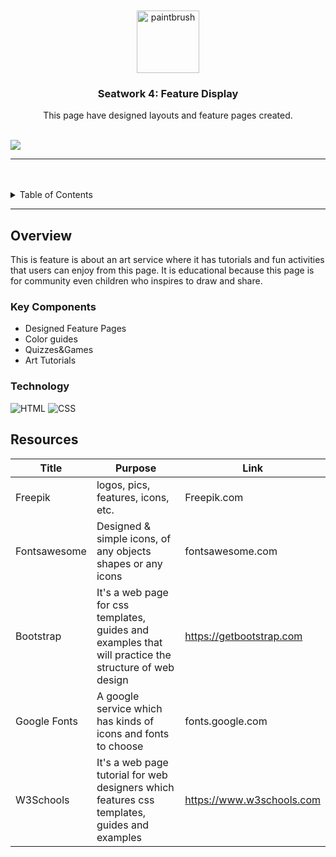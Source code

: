 <a name="readme-top">

<br/>

<br />
<div align="center">
  <a href="https://github.com/Bea3Ines/">
  <a href="https://github.com/Bea3Ines/WD-Seatwork_4.git">
  <a href="./assets/img/brush_10836013.png">
  <!-- TODO: If you want to add logo or banner you can add it here -->
    <img scr="assets/img/brush_10836013.png" alt="paintbrush" width=100 height=100>
  </a>
<!-- TODO: Change Title to the name of the title of your Project -->
  <h3 align="center">Seatwork 4: Feature Display</h3>
</div>
<!-- TODO: Make a short description -->
<div align="center">
  This page have designed layouts and feature pages created.
</div>

<br />

<!-- TODO: Change the zyx-0314 into your github username  -->
<!-- TODO: Change the WD-Template-Project into the same name of your folder -->
![](https://visit-counter.vercel.app/counter.png?page=Bea3Ines/WD-Seatwork_4)

---

<br />
<br />

<!-- TODO: If you want to add more layers for your readme -->
<details>
  <summary>Table of Contents</summary>
  <ol>
    <li>
      <a href="#overview">Overview</a>
      <ol>
        <li>
          <a href="#key-components">Key Components</a>
        </li>
        <li>
          <a href="#technology">Technology</a>
        </li>
      </ol>
    </li>
    <!--<li>
      <a href="#rule,-practices-and-principles">Rules, Practices and Principles</a>
    </li>
    <li>
      <a href="#resources">Resources</a>
    </li>-->
  </ol>
</details>

---

## Overview

This is feature is about an art service where it has tutorials and fun activities that users can enjoy from this page. 
It is educational because this page is for community even children who inspires to draw and share.
<!-- TODO: To be changed -->
<!-- The following are just sample -->
<!--Description of the project in details.-->

<!--Guiding Question:
- What is the project?
- Whats the purpose?
- What are key components?
- What technology used and how it is used?-->

### Key Components
<!-- TODO: List of Key Components -->
<!-- The following are just sample -->
- Designed Feature Pages
- Color guides
- Quizzes&Games
- Art Tutorials


### Technology
<!-- TODO: List of Technology Used -->
![HTML](https://img.shields.io/badge/HTML-E34F26?style=for-the-badge&logo=html5&logoColor=white)
![CSS](https://img.shields.io/badge/CSS-1572B6?style=for-the-badge&logo=css3&logoColor=white)
<!--[JavaScript](https://img.shields.io/badge/JavaScript-F7DF1E?style=for-the-badge&logo=javascript&logoColor=white)-->

<!--## Rules, Practices and Principles
1. Always use `WD-` in the front of the Title of the Project for the Subject followed by your custom naming.
2. Do not rename any .html files; always use `index.html` as the filename.
3. Place Files in their respective folders.
4. All file naming are in camel case.
   - Camel case is naming format where there is no white space in separation of each words, the first word is in all lower case while the succeding words first letter are in upper followed by lower cased letters.
   - ex.: buttonAnimatedStyle.css
5. Use only `External CSS`.
6. Renaming of Pages folder names are a must, and relates to what it is doing or data it holding.
7. File Structure to follow below.

```
WD-ProjectName
└─ assets
|   └─ css
|   |   └─ style.css
|   └─ img
|   |   └─ fileWith.jpeg/.jpg/.webp/.png
|   └─ js
|       └─ script.js
└─ pages
|  └─ pageName
|     └─ assets
|     |  └─ css
|     |  |  └─ style.css
|     |  └─ img
|     |  |  └─ fileWith.jpeg/.jpg/.webp/.png
|     |  └─ js
|     |     └─ script.js
|     └─ index.html
└─ index.html
└─ readme.md
```-->

## Resources

<!-- TODO: Add References -->
| Title | Purpose | Link |
|-|-|-|
| Freepik | logos, pics, features, icons, etc. | Freepik.com |
| Fontsawesome | Designed & simple icons, of any objects shapes or any icons | fontsawesome.com |
| Bootstrap | It's a web page for css templates, guides and examples that will practice the structure of web design | https://getbootstrap.com |
| Google Fonts | A google service which has kinds of icons and fonts to choose | fonts.google.com |
| W3Schools | It's a web page tutorial for web designers which features css templates, guides and examples | https://www.w3schools.com |


